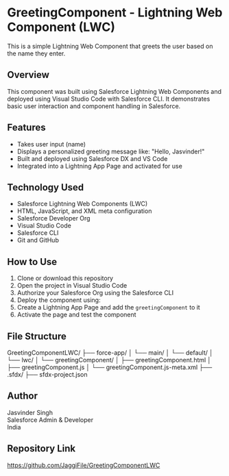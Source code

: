 # GreetingComponent - Lightning Web Component (LWC)

This is a simple Lightning Web Component that greets the user based on the name they enter.

## Overview

This component was built using Salesforce Lightning Web Components and deployed using Visual Studio Code with Salesforce CLI. It demonstrates basic user interaction and component handling in Salesforce.

## Features

- Takes user input (name)
- Displays a personalized greeting message like: "Hello, Jasvinder!"
- Built and deployed using Salesforce DX and VS Code
- Integrated into a Lightning App Page and activated for use

## Technology Used

- Salesforce Lightning Web Components (LWC)
- HTML, JavaScript, and XML meta configuration
- Salesforce Developer Org
- Visual Studio Code
- Salesforce CLI
- Git and GitHub

## How to Use

1. Clone or download this repository
2. Open the project in Visual Studio Code
3. Authorize your Salesforce Org using the Salesforce CLI
4. Deploy the component using:
5. Create a Lightning App Page and add the `greetingComponent` to it
6. Activate the page and test the component

## File Structure

GreetingComponentLWC/
├── force-app/
│ └── main/
│ └── default/
│ └── lwc/
│ └── greetingComponent/
│ ├── greetingComponent.html
│ ├── greetingComponent.js
│ └── greetingComponent.js-meta.xml
├── .sfdx/
├── sfdx-project.json

## Author

Jasvinder Singh  
Salesforce Admin & Developer  
India

## Repository Link

https://github.com/JaggiFile/GreetingComponentLWC
